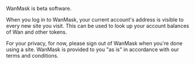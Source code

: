 WanMask is beta software. 

When you log in to WanMask, your current account's address is visible to every new site you visit. This can be used to look up your account balances of Wan and other tokens.

For your privacy, for now, please sign out of WanMask when you're done using a site. WanMask is provided to you "as is" in accordance with our terms and conditions. 

